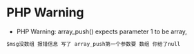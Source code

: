 # PHP Warning

- PHP Warning: array_push() expects parameter 1 to be array,

```c#
$msg没数组 报错信息 写了 array_push第一个参数要 数组 你给了null
```
